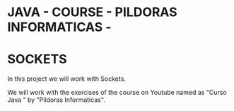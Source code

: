 # JAVA  - COURSE - PILDORAS INFORMATICAS - 

# SOCKETS


In this project we will work with Sockets.

We will work with the exercises of the course on Youtube named as "Curso Java " by "Pildoras Informaticas".